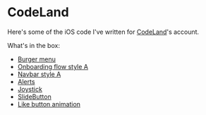 # CodeLand
Here's some of the iOS code I've written for [CodeLand](https://instagram.com/code.land)'s account.  

What's in the box:

- [Burger menu](https://github.com/cristhianleonli/codeland/tree/main/BurgerMenuA)
- [Onboarding flow style A](https://github.com/cristhianleonli/codeland/tree/main/OnboardingStyleA)
- [Navbar style A](https://github.com/cristhianleonli/codeland/tree/main/CustomNavbarA)
- [Alerts](https://github.com/cristhianleonli/codeland/tree/main/Alerts)
- [Joystick](https://github.com/cristhianleonli/codeland/tree/main/Joystick)
- [SlideButton](https://github.com/cristhianleonli/codeland/tree/main/SlideButton)
- [Like button animation](https://github.com/cristhianleonli/codeland/tree/main/LikeAnimationA)